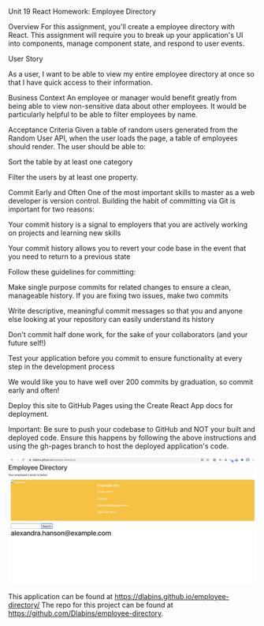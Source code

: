 Unit 19 React Homework: Employee Directory

Overview
For this assignment, you'll create a employee directory with React. This assignment will require you to break up your application's UI into components, manage component state, and respond to user events.

User Story

As a user, I want to be able to view my entire employee directory at once so that I have quick access to their information.


Business Context
An employee or manager would benefit greatly from being able to view non-sensitive data about other employees. It would be particularly helpful to be able to filter employees by name.

Acceptance Criteria
Given a table of random users generated from the Random User API, when the user loads the page, a table of employees should render.
The user should be able to:


Sort the table by at least one category


Filter the users by at least one property.



Commit Early and Often
One of the most important skills to master as a web developer is version control. Building the habit of committing via Git is important for two reasons:


Your commit history is a signal to employers that you are actively working on projects and learning new skills


Your commit history allows you to revert your code base in the event that you need to return to a previous state


Follow these guidelines for committing:


Make single purpose commits for related changes to ensure a clean, manageable history. If you are fixing two issues, make two commits


Write descriptive, meaningful commit messages so that you and anyone else looking at your repository can easily understand its history


Don't commit half done work, for the sake of your collaborators (and your future self!)


Test your application before you commit to ensure functionality at every step in the development process


We would like you to have well over 200 commits by graduation, so commit early and often!


Deploy this site to GitHub Pages using the Create React App docs for deployment.


Important: Be sure to push your codebase to GitHub and NOT your built and deployed code. Ensure this happens by following the above instructions and using the gh-pages branch to host the deployed application's code.

![snapshot](public/screenshot.png)

This application can be found at https://dlabins.github.io/employee-directory/
The repo for this project can be found at https://github.com/Dlabins/employee-directory.